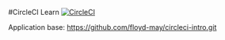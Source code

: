 #CircleCI Learn [![CircleCI](https://dl.circleci.com/status-badge/img/gh/josefloressv/circleci-learn/tree/main.svg?style=svg)](https://dl.circleci.com/status-badge/redirect/gh/josefloressv/circleci-learn/tree/main)

Application base: https://github.com/floyd-may/circleci-intro.git
